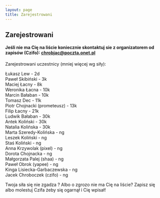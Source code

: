 ```yaml
---
layout: page
title: Zarejestrowani
---
```


## Zarejestrowani



#### Jeśli nie ma Cię na liście koniecznie skontaktuj sie z organizatorem od zapisów (Czifo): chrobjac@poczta.onet.pl

Zarejestrowani uczestnicy (mniej więcej wg siły):

Łukasz Lew - 2d <br>
Paweł Skibiński - 3k <br>
Maciej Łacny - 8k <br>
Weronika Łacna - 10k <br>
Marcin Bałaban - 10k <br>
Tomasz Dec - 11k <br>
Piotr Chojnacki (prometeusz) - 13k <br>
Filip Łacny - 21k <br>
Ludwik Bałaban - 30k <br>
Antek Koliński - 30k <br>
Natalia Kolińska - 30k <br>
Marta Szeredy-Kolińska - ng <br>
Leszek Koliński - ng <br>
Staś Koliński - ng <br>
Anna Krzywolak (pixel) - ng <br>
Dorota Chojnacka - ng <br>
Małgorzata Palej (shaa) - ng <br>
Paweł Obrok (yapee) - ng <br>
Kinga Lisiecka-Garbaczewska - ng <br>
Jacek Chroboczek (czifo) - ng <br>


Twoja siła się nie zgadza ? 
Albo o zgrozo nie ma Cię na liście? Zapisz się albo molestuj Czifa żeby się ogarnął i Cię wpisał!
